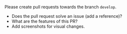 Please create pull requests towards the branch `develop`.

- Does the pull request solve an issue (add a reference)?
- What are the features of this PR?
- Add screenshots for visual changes.
